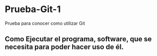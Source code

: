 # Prueba-Git-1
Prueba para conocer como utilizar Git
## Como  Ejecutar el programa, software, que se necesita para poder hacer uso de él.
